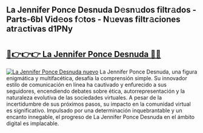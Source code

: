 ## La Jennifer Ponce Desnuda D𝚎sn𝚞dos filtr𝚊dos - Parts-6bI Vid𝚎os f𝚘tos - N𝚞evas filtr𝚊ciones atr𝚊ctivas d1PNy

# <h2><a href="http://mb4bf2.tromn.icu/?c=La+Jennifer+Ponce+Desnuda">🔗👉👉👉 La Jennifer Ponce Desnuda 🔗🔗</a></h2>

[![La Jennifer Ponce Desnuda nuevo](https://i.imgur.com/pEAQMta.gif)](http://mb4bf2.tromn.icu/?c=La+Jennifer+Ponce+Desnuda)
La Jennifer Ponce Desnuda, una figura enigmática y multifacética, desafía la comprensión simple. Su innovador estilo de comunicación en línea ha cautivado y enfurecido a sus seguidores, encendiendo debates sobre ética, autorrepresentación y la naturaleza evolutiva de las sociedades virtuales. A pesar de la incertidumbre de sus próximos pasos, su impacto en la comunidad virtual es significativo. Impulsado por una determinación inquebrantable y un encanto innegable, el progreso de La Jennifer Ponce Desnuda en el ámbito digital es implacable.
